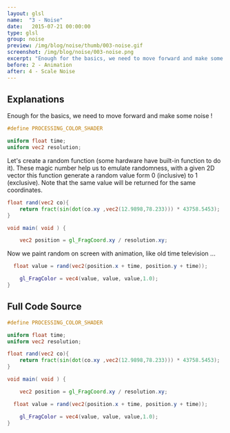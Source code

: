```yaml
---
layout: glsl
name:  "3 - Noise"
date:   2015-07-21 00:00:00
type: glsl
group: noise
preview: /img/blog/noise/thumb/003-noise.gif
screenshot: /img/blog/noise/003-noise.png
excerpt: "Enough for the basics, we need to move forward and make some noise !"
before: 2 - Animation
after: 4 - Scale Noise
---
```

## Explanations

Enough for the basics, we need to move forward and make some noise !

``` glsl
#define PROCESSING_COLOR_SHADER

uniform float time;
uniform vec2 resolution;

```

Let's create a random function (some hardware have built-in function to do it).
These magic number help us to emulate randomness, with a given 2D vector this function
generate a random value form 0 (inclusive) to 1 (exclusive).
Note that the same value will be returned for the same coordinates.

``` glsl
float rand(vec2 co){
    return fract(sin(dot(co.xy ,vec2(12.9898,78.233))) * 43758.5453);
}

void main( void ) {

	vec2 position = gl_FragCoord.xy / resolution.xy;

```

Now we paint random on screen with animation, like old time television ...

``` glsl
  float value = rand(vec2(position.x + time, position.y + time));

	gl_FragColor = vec4(value, value, value,1.0);
}
```


## Full Code Source

``` glsl
#define PROCESSING_COLOR_SHADER

uniform float time;
uniform vec2 resolution;

float rand(vec2 co){
    return fract(sin(dot(co.xy ,vec2(12.9898,78.233))) * 43758.5453);
}

void main( void ) {

	vec2 position = gl_FragCoord.xy / resolution.xy;

  float value = rand(vec2(position.x + time, position.y + time));

	gl_FragColor = vec4(value, value, value,1.0);
}
```